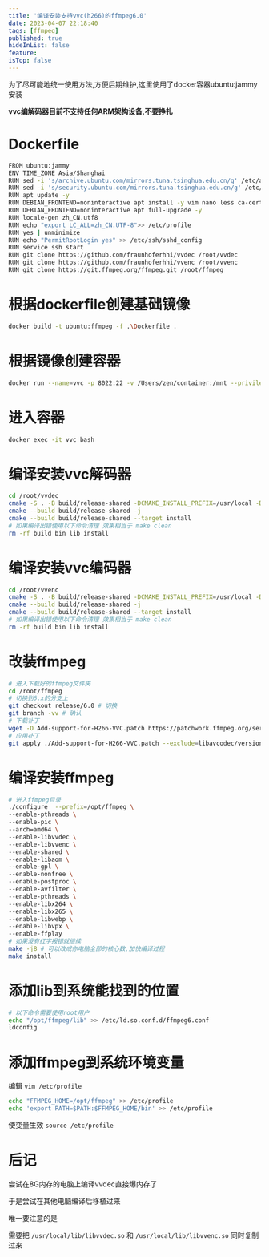 ```yaml
---
title: '编译安装支持vvc(h266)的ffmpeg6.0'
date: 2023-04-07 22:18:40
tags: [ffmpeg]
published: true
hideInList: false
feature: 
isTop: false
---
```

为了尽可能地统一使用方法,方便后期维护,这里使用了docker容器ubuntu:jammy安装
<!-- more -->

**vvc编解码器目前不支持任何ARM架构设备,不要挣扎**

# Dockerfile

```bash
FROM ubuntu:jammy
ENV TIME_ZONE Asia/Shanghai
RUN sed -i 's/archive.ubuntu.com/mirrors.tuna.tsinghua.edu.cn/g' /etc/apt/sources.list
RUN sed -i 's/security.ubuntu.com/mirrors.tuna.tsinghua.edu.cn/g' /etc/apt/sources.list
RUN apt update -y
RUN DEBIAN_FRONTEND=noninteractive apt install -y vim nano less ca-certificates sudo man-db git wget curl openssh-server language-pack-zh-hans net-tools apt-utils iproute2 dialog libfdk-aac-dev libmp3lame-dev libtheora-dev libvorbis-dev yasm libx264-dev libxvidcore-dev libaom-dev libass-dev libopencv-dev build-essential libavformat-dev libssl-dev libopenh264-dev libopenjp2-7-dev librsvg2-dev libsvtav1enc-dev libtesseract-dev libtwolame-dev libvpx-dev libwebp-dev libx265-dev make cmake tzdata locales gcc g++ libsdl2*dev file xz-utils openssh-server vim nano less ca-certificates dialog locales tzdata iproute2 language-pack-zh-hans* sudo fonts-droid-fallback ttf-wqy-zenhei ttf-wqy-microhei fonts-arphic-ukai fonts-arphic-uming
RUN DEBIAN_FRONTEND=noninteractive apt full-upgrade -y
RUN locale-gen zh_CN.utf8
RUN echo "export LC_ALL=zh_CN.UTF-8">> /etc/profile
RUN yes | unminimize
RUN echo "PermitRootLogin yes" >> /etc/ssh/sshd_config
RUN service ssh start
RUN git clone https://github.com/fraunhoferhhi/vvdec /root/vvdec
RUN git clone https://github.com/fraunhoferhhi/vvenc /root/vvenc
RUN git clone https://git.ffmpeg.org/ffmpeg.git /root/ffmpeg
```

# 根据dockerfile创建基础镜像

```bash
docker build -t ubuntu:ffmpeg -f .\Dockerfile .
```

# 根据镜像创建容器

```bash
docker run --name=vvc -p 8022:22 -v /Users/zen/container:/mnt --privileged --restart=on-failure:5 -idt ubuntu:ffmpeg /bin/bash
```

# 进入容器

```bash
docker exec -it vvc bash
```

# 编译安装vvc解码器

```bash
cd /root/vvdec
cmake -S . -B build/release-shared -DCMAKE_INSTALL_PREFIX=/usr/local -DCMAKE_BUILD_TYPE=Release -DVVDEC_INSTALL_VVDECAPP=true -DBUILD_SHARED_LIBS=1
cmake --build build/release-shared -j
cmake --build build/release-shared --target install
# 如果编译出错使用以下命令清理 效果相当于 make clean
rm -rf build bin lib install
```

# 编译安装vvc编码器

```bash
cd /root/vvenc
cmake -S . -B build/release-shared -DCMAKE_INSTALL_PREFIX=/usr/local -DCMAKE_BUILD_TYPE=Release -DBUILD_SHARED_LIBS=1
cmake --build build/release-shared -j
cmake --build build/release-shared --target install
# 如果编译出错使用以下命令清理 效果相当于 make clean
rm -rf build bin lib install
```

# 改装ffmpeg

```bash
# 进入下载好的ffmpeg文件夹
cd /root/ffmpeg
# 切换到6.x的分支上
git checkout release/6.0 # 切换
git branch -vv # 确认
# 下载补丁
wget -O Add-support-for-H266-VVC.patch https://patchwork.ffmpeg.org/series/8365/mbox/
# 应用补丁
git apply ./Add-support-for-H266-VVC.patch --exclude=libavcodec/version.h
```

# 编译安装ffmpeg

```bash
# 进入ffmpeg目录
./configure  --prefix=/opt/ffmpeg \
--enable-pthreads \
--enable-pic \
--arch=amd64 \
--enable-libvvdec \
--enable-libvvenc \
--enable-shared \
--enable-libaom \
--enable-gpl \
--enable-nonfree \
--enable-postproc \
--enable-avfilter \
--enable-pthreads \
--enable-libx264 \
--enable-libx265 \
--enable-libwebp \
--enable-libvpx \
--enable-ffplay
# 如果没有红字报错就继续
make -j8 # 可以改成你电脑全部的核心数,加快编译过程
make install
```

# 添加lib到系统能找到的位置

```bash
# 以下命令需要使用root用户
echo "/opt/ffmpeg/lib" >> /etc/ld.so.conf.d/ffmpeg6.conf
ldconfig
```

# 添加ffmpeg到系统环境变量

编辑 `vim /etc/profile`

```bash
echo "FFMPEG_HOME=/opt/ffmpeg" >> /etc/profile
echo 'export PATH=$PATH:$FFMPEG_HOME/bin' >> /etc/profile
```

使变量生效 `source /etc/profile`

# 后记

尝试在8G内存的电脑上编译vvdec直接爆内存了

于是尝试在其他电脑编译后移植过来

唯一要注意的是

需要把 `/usr/local/lib/libvvdec.so` 和 `/usr/local/lib/libvvenc.so` 同时复制过来